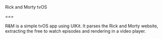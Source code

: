 Rick and Morty tvOS

=== 

R&M is a simple tvOS app using UIKit. It parses the Rick and Morty website, extracting the free to watch episodes and rendering in a video player.
